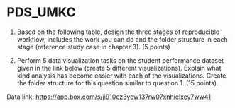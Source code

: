 # PDS_UMKC
1) Based on the following table, design the three stages of reproducible workflow, includes the work you
can do and the folder structure in each stage (reference study case in chapter 3). (5 points)




2) Perform 5 data visualization tasks on the student performance dataset given in the link below (create
5 different visualizations). Explain what kind analysis has become easier with each of the visualizations.
Create the folder structure for this question similar to question 1. (15 points).


Data link: https://app.box.com/s/ji910ez3ycw137rw07xnhielxey7ww41
